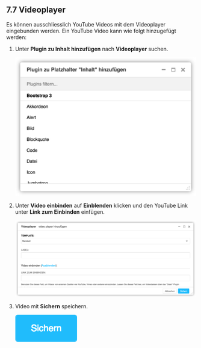 
<a name="7-7-videoplayer">7.7 Videoplayer</a>
-----
Es können ausschliesslich YouTube Videos mit dem Videoplayer eingebunden werden. Ein YouTube Video kann wie folgt hinzugefügt werden:

  1. Unter **Plugin zu Inhalt hinzufügen** nach **Videoplayer** suchen.
      
      ![ Plugin zu Platzhalter hinzufÅgen](../../screenshots/Bildschirmfoto_Plugin_zu_Platzhalter_hinzufuegen.png)
    
  2. Unter **Video einbinden** auf **Einblenden** klicken und den YouTube Link unter **Link zum Einbinden** einfügen.
    
      ![Videoplayer](../../screenshots/Bildschirmfoto_Videoplayer.png)
  3. Video mit **Sichern** speichern.
      
      ![Sichern](../../screenshots/Bildschirmfoto_Sichern.png)
